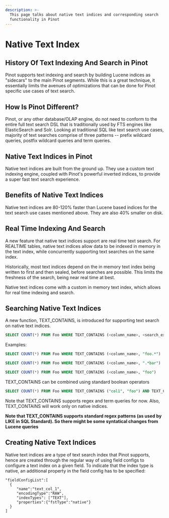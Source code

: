 ```yaml
---
description: >-
  This page talks about native text indices and corresponding search
  functionality in Pinot
---
```


# Native Text Index

## History Of Text Indexing And Search in Pinot

Pinot supports text indexing and search by building Lucene indices as "sidecars" to the main Pinot segments. While this is a great technique, it essentially limits the avenues of optimizations that can be done for Pinot specific use cases of text search.

## How Is Pinot Different?

Pinot, or any other database/OLAP engine, do not need to conform to the entire full text search DSL that is traditionally used by FTS engines like ElasticSearch and Solr. Looking at traditional SQL like text search use cases, majority of text searches comprise of three patterns -- prefix wildcard queries, postfix wildcard queries and term queries.

## Native Text Indices in Pinot

Native text indices are built from the ground up. They use a custom text indexing engine, coupled with Pinot's powerful inverted indices, to provide a super fast text search experience.

## Benefits of Native Text Indices

Native text indices are 80-120% faster than Lucene based indices for the text search use cases mentioned above. They are also 40% smaller on disk.

## Real Time Indexing And Search

A new feature that native text indices support are real time text search. For REALTIME tables, native text indices allow data to be indexed in memory in the text index, while concurrently supporting text searches on the same index.

Historically, most text indices depend on the in memory text index being written to first and then sealed, before searches are possible. This limits the freshness of the search, being near real time at best.

Native text indices come with a custom in memory text index, which allows for real time indexing and search.

## Searching Native Text Indices

A new function, TEXT\_CONTAINS, is introduced for supporting text search on native text indices.

```sql
SELECT COUNT(*) FROM Foo WHERE TEXT_CONTAINS (<column_name>, <search_expression>)
```

Examples:

```sql
SELECT COUNT(*) FROM Foo WHERE TEXT_CONTAINS (<column_name>, "foo.*")
```

```sql
SELECT COUNT(*) FROM Foo WHERE TEXT_CONTAINS (<column_name>, ".*bar")
```

```sql
SELECT COUNT(*) FROM Foo WHERE TEXT_CONTAINS (<column_name>, "foo")
```

TEXT\_CONTAINS can be combined using standard boolean operators

```sql
SELECT COUNT(*) FROM Foo WHERE TEXT_CONTAINS ("col1", "foo") AND TEXT_CONTAINS ("col2", "bar")
```

Note that TEXT\_CONTAINS supports regex and term queries for now. Also, TEXT\_CONTAINS will work only on native indices.

**Note that TEXT\_CONTAINS supports standard regex patterns (as used by LIKE in SQL Standard). So there might be some syntatical changes from Lucene queries**

## Creating Native Text Indices

Native text indices are a type of text search index that Pinot supports, hence are created through the regular way of using field configs to configure a text index on a given field. To indicate that the index type is native, an additional property in the field config has to be specified:

```jsonp
"fieldConfigList":[
  {
     "name":"text_col_1",
     "encodingType":"RAW",
     "indexTypes": ["TEXT"],
     "properties":{"fstType":"native"}
  }
]
```
